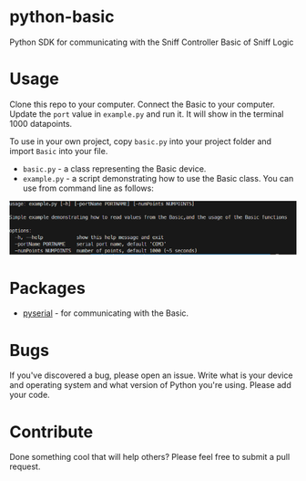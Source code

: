 # python-basic

Python SDK for communicating with the Sniff Controller Basic of Sniff Logic

# Usage

Clone this repo to your computer. Connect the Basic to your computer. Update the `port` value in `example.py` and run it. It will show in the terminal 1000 datapoints.

To use in your own project, copy `basic.py` into your project folder and import `Basic` into your file.

- `basic.py` - a class representing the Basic device.
- `example.py` - a script demonstrating how to use the Basic class. You can use from command line as follows:

![Alt text](image.png)

# Packages

- [pyserial](https://pyserial.readthedocs.io/en/latest/) - for communicating with the Basic.

# Bugs

If you've discovered a bug, please open an issue. Write what is your device and operating system and what version of
Python you're using. Please add your code.

# Contribute

Done something cool that will help others? Please feel free to submit a pull request.
